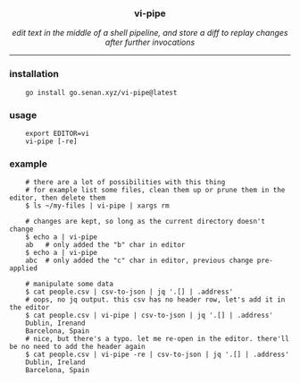 <h3 align=center><b>vi-pipe</b></h3>
<p align=center><i>edit text in the middle of a shell pipeline, and store a diff to replay changes after further invocations</i></p>

---

### installation

```
    go install go.senan.xyz/vi-pipe@latest
```

### usage

```
    export EDITOR=vi
    vi-pipe [-re]
```

### example

```shell
    # there are a lot of possibilities with this thing
    # for example list some files, clean them up or prune them in the editor, then delete them
    $ ls ~/my-files | vi-pipe | xargs rm

    # changes are kept, so long as the current directory doesn't change
    $ echo a | vi-pipe
    ab   # only added the "b" char in editor
    $ echo a | vi-pipe
    abc  # only added the "c" char in editor, previous change pre-applied

    # manipulate some data
    $ cat people.csv | csv-to-json | jq '.[] | .address'
    # oops, no jq output. this csv has no header row, let's add it in the editor
    $ cat people.csv | vi-pipe | csv-to-json | jq '.[] | .address'
    Dublin, Irenand
    Barcelona, Spain
    # nice, but there's a typo. let me re-open in the editor. there'll be no need to add the header again
    $ cat people.csv | vi-pipe -re | csv-to-json | jq '.[] | .address'
    Dublin, Ireland
    Barcelona, Spain
```
